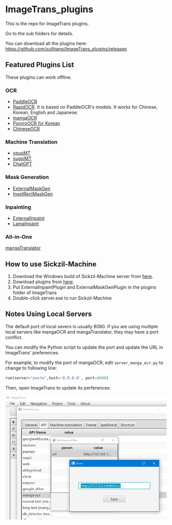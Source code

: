 # ImageTrans_plugins

This is the repo for ImageTrans plugins.

Go to the sub folders for details.

You can download all the plugins here: <https://github.com/xulihang/ImageTrans_plugins/releases>

## Featured Plugins List

These plugins can work offline.

### OCR

* [PaddleOCR](paddleOCR)
* [RapidOCR](RapidOCR). It is based on PaddleOCR's models. It works for Chinese, Korean, English and Japanese.
* [mangaOCR](mangaOCR)
* [PororoOCR for Korean](pororoOCR)
* [ChineseOCR](ChineseOCR)


### Machine Translation

* [opusMT](opusMT)
* [sugoiMT](sugoiMT)
* [ChatGPT](chatGPTMT)

### Mask Generation

* [ExternalMaskGen](ExternalMaskGen)
* [InsetRectMaskGen](InsetRectMaskGen)

### Inpainting

* [ExternalInpaint](ExternalInpaint)
* [LamaInpaint](LamaInpaint)

### All-in-One

[mangaTranslator](mangaTranslatorOCR)

## How to use Sickzil-Machine

1. Download the Windows build of Sickzil-Machine server from [here](https://github.com/xulihang/SickZil-Machine/releases).
2. Download plugins from [here](https://github.com/xulihang/ImageTrans_plugins/releases).
3. Put ExternalInpaintPlugin and ExternalMaskGenPlugin in the plugins folder of ImageTrans
4. Double-click server.exe to run Sickzil-Machine

## Notes Using Local Servers

The default port of local severs is usually 8080. If you are using multiple local servers like mangaOCR and mangaTranslator, they may have a port conflict.

You can modify the Python script to update the port and update the URL in ImageTrans' preferences.

For example, to modify the port of mangaOCR, edit `server_manga_ocr.py` to change to following line:

```py
run(server="paste",host='0.0.0.0', port=8080)   
```

Then, open ImageTrans to update its perferences:

![Port settings](./port_settings.jpg) 

